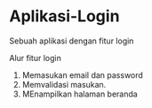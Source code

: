 # Aplikasi-Login
Sebuah aplikasi dengan fitur login

Alur fitur login
1. Memasukan email dan password
2. Memvalidasi masukan.
3. MEnampilkan halaman beranda
